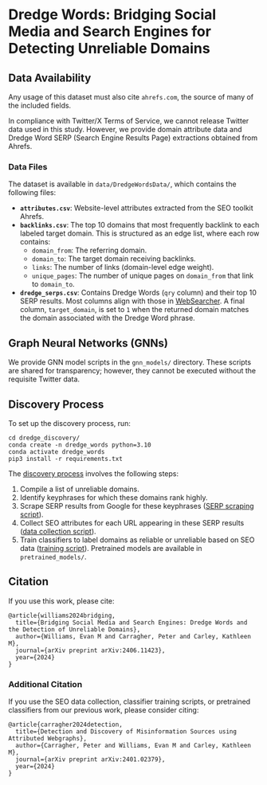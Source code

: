 # Dredge Words: Bridging Social Media and Search Engines for Detecting Unreliable Domains

## Data Availability

Any usage of this dataset must also cite `ahrefs.com`, the source of many of the included fields.

In compliance with Twitter/X Terms of Service, we cannot release Twitter data used in this study. However, we provide domain attribute data and Dredge Word SERP (Search Engine Results Page) extractions obtained from Ahrefs.

### Data Files
The dataset is available in `data/DredgeWordsData/`, which contains the following files:

- **`attributes.csv`**: Website-level attributes extracted from the SEO toolkit Ahrefs.
- **`backlinks.csv`**: The top 10 domains that most frequently backlink to each labeled target domain. This is structured as an edge list, where each row contains:
  - `domain_from`: The referring domain.
  - `domain_to`: The target domain receiving backlinks.
  - `links`: The number of links (domain-level edge weight).
  - `unique_pages`: The number of unique pages on `domain_from` that link to `domain_to`.
- **`dredge_serps.csv`**: Contains Dredge Words (`qry` column) and their top 10 SERP results. Most columns align with those in [WebSearcher](https://github.com/gitronald/WebSearcher). A final column, `target_domain`, is set to `1` when the returned domain matches the domain associated with the Dredge Word phrase.

## Graph Neural Networks (GNNs)

We provide GNN model scripts in the `gnn_models/` directory. These scripts are shared for transparency; however, they cannot be executed without the requisite Twitter data.

## Discovery Process

To set up the discovery process, run:

```
cd dredge_discovery/
conda create -n dredge_words python=3.10
conda activate dredge_words
pip3 install -r requirements.txt
```

The [discovery process](dredge_discovery/discovery.ipynb) involves the following steps:
1. Compile a list of unreliable domains.
2. Identify keyphrases for which these domains rank highly.
3. Scrape SERP results from Google for these keyphrases ([SERP scraping script](dredge_discovery/serp_pull.py)).
4. Collect SEO attributes for each URL appearing in these SERP results ([data collection script](https://github.com/CASOS-IDeaS-CMU/Detection-and-Discovery-of-Misinformation-Sources/tree/master/data_collection)).
5. Train classifiers to label domains as reliable or unreliable based on SEO data ([training script](https://github.com/CASOS-IDeaS-CMU/Detection-and-Discovery-of-Misinformation-Sources/blob/master/flat_models/train_classifiers.ipynb)). Pretrained models are available in `pretrained_models/`.


## Citation
If you use this work, please cite:

```
@article{williams2024bridging,
  title={Bridging Social Media and Search Engines: Dredge Words and the Detection of Unreliable Domains},
  author={Williams, Evan M and Carragher, Peter and Carley, Kathleen M},
  journal={arXiv preprint arXiv:2406.11423},
  year={2024}
}
```

### Additional Citation
If you use the SEO data collection, classifier training scripts, or pretrained classifiers from our previous work, please consider citing:
```
@article{carragher2024detection,
  title={Detection and Discovery of Misinformation Sources using Attributed Webgraphs},
  author={Carragher, Peter and Williams, Evan M and Carley, Kathleen M},
  journal={arXiv preprint arXiv:2401.02379},
  year={2024}
}
```
